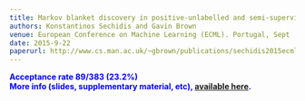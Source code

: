 ```yaml
---
title: Markov blanket discovery in positive-unlabelled and semi-supervised data
authors: Konstantinos Sechidis and Gavin Brown
venue: European Conference on Machine Learning (ECML). Portugal, Sept
date: 2015-9-22
paperurl: http://www.cs.man.ac.uk/~gbrown/publications/sechidis2015ecml.pdf
---
```


<p style="color:blue;font-weight:bold;">
Acceptance rate 89/383 (23.2%)<br>
<b>More info (slides, supplementary material, etc), <a href="http://www.cs.man.ac.uk/~gbrown/partiallylabelled/">available here</a></b>.
</p>
